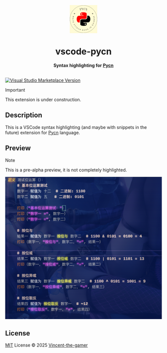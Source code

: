 <div align="center">
    <img src="res/pycn-logo.png" style="height: 90px;"/>
    <h1>vscode-pycn</h1>
    <b>Syntax highlighting for <a href="https://github.com/Vincent-the-gamer/pycn" target="_blank">Pycn</a></b>
</div>

<br/>

<a href="https://marketplace.visualstudio.com/items?itemName=antfu.pycn" target="__blank"><img src="https://img.shields.io/visual-studio-marketplace/v/antfu.pycn.svg?color=eee&amp;label=VS%20Code%20Marketplace&logo=visual-studio-code" alt="Visual Studio Marketplace Version" /></a>

> [!IMPORTANT]
> This extension is under construction.

## Description

This is a VSCode syntax highlighting (and maybe with snippets in the future) extension for [Pycn](https://github.com/Vincent-the-gamer/pycn) language.

## Preview

> [!NOTE]
> This is a pre-alpha preview, it is not completely highlighted.

![preview](.github/preview.png)

## License

[MIT](./LICENSE.md) License © 2025 [Vincent-the-gamer](https://github.com/Vincent-the-gamer)

